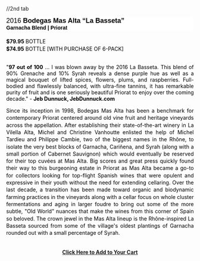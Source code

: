 //2nd tab

<p style="-webkit-text-stroke-width:0px;background-color:rgb(255, 255, 255);color:rgb(109, 110, 113);font-family:Arial, Verdana, Helvetica, sans-serif;font-size:18px;font-style:normal;font-variant-caps:normal;font-variant-ligatures:normal;font-weight:400;letter-spacing:normal;margin-bottom:0px;margin-right:0px;margin-top:0px;orphans:2;padding:0px;text-decoration-color:initial;text-decoration-style:initial;text-decoration-thickness:initial;text-indent:0px;text-transform:none;white-space:normal;widows:2;word-spacing:0px;">
    <span style="color:hsl(0,0%,0%);"><span>2016<strong> Bodegas Mas Alta “La Basseta”</strong></span></span>
</p>
<p style="-webkit-text-stroke-width:0px;background-color:rgb(255, 255, 255);color:rgb(109, 110, 113);font-family:Arial, Verdana, Helvetica, sans-serif;font-size:14px;font-style:normal;font-variant-caps:normal;font-variant-ligatures:normal;font-weight:400;letter-spacing:normal;margin-bottom:0px;margin-right:0px;margin-top:0px;orphans:2;padding:0px;text-decoration-color:initial;text-decoration-style:initial;text-decoration-thickness:initial;text-indent:0px;text-transform:none;white-space:normal;widows:2;word-spacing:0px;">
    <span style="color:hsl(0,0%,0%);"><span><strong>Garnacha Blend | Priorat</strong></span></span>
</p>
<p style="line-height:1.38;margin-bottom:0pt;margin-top:0pt;" dir="ltr">
    <br>
    <span style="background-color:transparent;color:#000000;"><span><strong>$79.95</strong>&nbsp;</span></span><span class="text-small" style="background-color:transparent;color:#000000;"><span>BOTTLE</span></span>
</p>
<p style="line-height:1.38;margin-bottom:0pt;margin-top:0pt;" dir="ltr">
    <span style="background-color:transparent;color:#000000;"><span><strong>$74.95</strong> </span></span><span class="text-small" style="background-color:transparent;color:#000000;"><span>BOTTLE [WITH PURCHASE OF 6-PACK]</span></span>
</p>
<p style="text-align:justify;">
    <br>
    <span class="text-small" style="background-color:rgb(255,255,255);color:hsl(0,0%,0%);"><span>"<strong>97 out of 100</strong>&nbsp;... I was blown away by the 2016 La Basseta. This blend of 90% Grenache and 10% Syrah reveals a dense purple hue as well as a magical bouquet of lifted spices, flowers, plums, and raspberries. Full-bodied and flawlessly balanced, with ultra-fine tannins, it has remarkable purity of fruit and is one seriously beautiful Priorat to enjoy over the coming decade." -&nbsp;<strong>Jeb Dunnuck, JebDunnuck.com</strong></span></span>
</p>
<p style="line-height:1.38;margin-bottom:0pt;margin-top:0pt;text-align:justify;" dir="ltr">
    <span class="text-small" style="color:hsl(0,0%,0%);"><span>Since its inception in 1998, Bodegas Mas Alta has been a benchmark for contemporary Priorat centered around old vine fruit and heritage vineyards across the appellation. After establishing their state-of-the-art winery in La Vilella Alta, Michel and Christine Vanhoutte enlisted the help of Michel Tardieu and Philippe Cambie, two of the biggest names in the Rhône, to isolate the very best blocks of Garnacha, Cariñena, and Syrah (along with a small portion of Cabernet Sauvignon) which would eventually be reserved for their top cuvées at Mas Alta. Big scores and great press quickly found their way to this burgeoning estate in Priorat as Mas Alta became a go-to for collectors looking for top-flight Spanish wines that were opulent and expressive in their youth without the need for extending cellaring. Over the last decade, a transition has been made toward organic and biodynamic farming practices in the vineyards along with a cellar focus on whole cluster fermentations and aging in larger foudre to bring out some of the more subtle, "Old World" nuances that make the wines from this corner of Spain so beloved. The crown jewel in the Mas Alta lineup is the Rhône-inspired La Basseta sourced from some of the village's oldest plantings of Garnacha rounded out with a small percentage of Syrah.</span></span>
</p>
<p style="line-height:1.38;margin-bottom:0pt;margin-top:0pt;text-align:justify;" dir="ltr">
    &nbsp;
</p>
<p style="text-align:center;">
    <a href="https://www.tcwc.com/productview/24986"><span><strong>Click Here to Add to Your Cart</strong></span></a>
</p>
